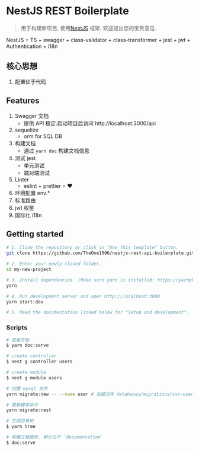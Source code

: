 #  NestJS REST Boilerplate

> 用于构建新项目, 使用[NestJS](https://nestjs.com) 框架. 欢迎提出您的宝贵意见. 

NestJS + TS + swagger + class-validator + class-transformer + jest + jwt + Authentication + i18n

## 核心思想

1. 配置优于代码

## Features

1. Swagger 文档
    - 提供 API 稳定.启动项目后访问 http://localhost:3000/api
2. sequelize
    - orm for SQL DB
3. 构建文档
    - 通过 `yarn doc` 构建文档信息
4. 测试 jest
    - 单元测试
    - 端对端测试
5. Linter
    - eslint + prettier = ❤️
6. 环境配置 env.*
7. 标准路由
8. jwt 权鉴
9. 国际化 i18n

## Getting started

```bash
# 1. Clone the repository or click on "Use this template" button.
git clone https://github.com/TheOne1006/nestjs-rest-api-boilerplate.git my-new-project

# 2. Enter your newly-cloned folder.
cd my-new-project

# 3. Install dependencies. (Make sure yarn is installed: https://yarnpkg.com/lang/en/docs/install)
yarn

# 4. Run development server and open http://localhost:3000
yarn start:dev

# 5. Read the documentation linked below for "Setup and development".
```


### Scripts

```bash
# 查看文档
$ yarn doc:serve

# create controller
$ nest g controller users

# create module
$ nest g module users

# 创建 mysql 文件
yarn migrate:new -- --name user # 创建文件 databases/migrations/xxx-user.js

# 重新建库命令
yarn migrate:rest

# 生成目录树
$ yarn tree

# 构建文档服务, 默认位于 `documentation`
$ doc:serve
```
